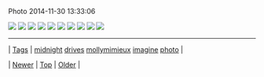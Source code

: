 <!--
title: Photo 2014-11-30 13
date: 2020-06-28T15:27:00.051Z
tags: midnight, drives, mollymimieux, imagine, photo
-->


Photo 2014-11-30 13:33:06

![](103977413364-0.jpg)
![](103977413364-1.jpg)
![](103977413364-2.jpg)
![](103977413364-3.jpg)
![](103977413364-4.jpg)
![](103977413364-5.jpg)
![](103977413364-6.jpg)
![](103977413364-7.jpg)
![](103977413364-8.jpg)
![](103977413364-9.jpg)

<!--BOTTOM-POST-NAVIGATION-->
---

| [Tags](tags.md) | [midnight](tag-midnight.md) [drives](tag-drives.md) [mollymimieux](tag-mollymimieux.md) [imagine](tag-imagine.md) [photo](tag-photo.md) |

| [Newer](103977015579.md) | [Top](index.md) | [Older](103977678464.md) |